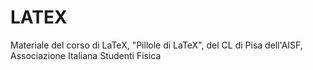 # LATEX
Materiale del corso di LaTeX, "Pillole di LaTeX", del CL di Pisa dell'AISF, Associazione Italiana Studenti Fisica
